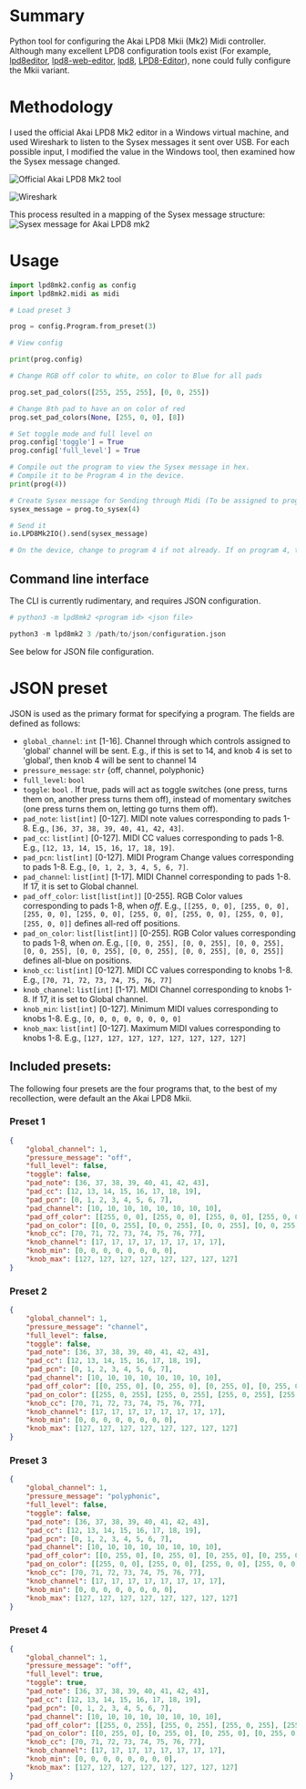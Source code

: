 
# Summary

Python tool for configuring the Akai LPD8 Mkii (Mk2) Midi controller.
Although many excellent LPD8 configuration tools exist (For example, [lpd8editor](https://github.com/charlesfleche/lpd8editor), [lpd8-web-editor](https://github.com/bennigraf/lpd8-web-editor), [lpd8](https://github.com/boomlinde/lpd8), [LPD8-Editor](https://github.com/navelpluisje/LPD8-Editor)), none could fully configure the Mkii variant.

# Methodology
I used the official Akai LPD8 Mk2 editor in a Windows virtual machine, and used Wireshark to listen to the Sysex messages it sent over USB.
For each possible input, I modified the value in the Windows tool, then examined how the Sysex message changed. 

![Official Akai LPD8 Mk2 tool](./docs/lpd8editor.png)

![Wireshark](./docs/wireshark.png)

This process resulted in a mapping of the Sysex message structure:
![Sysex message for Akai LPD8 mk2](./docs/hex_diagram.svg)

# Usage

```python
import lpd8mk2.config as config
import lpd8mk2.midi as midi

# Load preset 3

prog = config.Program.from_preset(3)

# View config

print(prog.config)

# Change RGB off color to white, on color to Blue for all pads

prog.set_pad_colors([255, 255, 255], [0, 0, 255])

# Change 8th pad to have an on color of red
prog.set_pad_colors(None, [255, 0, 0], [8])

# Set toggle mode and full level on
prog.config['toggle'] = True
prog.config['full_level'] = True

# Compile out the program to view the Sysex message in hex.
# Compile it to be Program 4 in the device.
print(prog(4))

# Create Sysex message for Sending through Midi (To be assigned to program 4 in the device):
sysex_message = prog.to_sysex(4)

# Send it
io.LPD8Mk2IO().send(sysex_message)

# On the device, change to program 4 if not already. If on program 4, then change to another then back to 4.

```

## Command line interface
The CLI is currently rudimentary, and requires JSON configuration.

```python
# python3 -m lpd8mk2 <program id> <json file>

python3 -m lpd8mk2 3 /path/to/json/configuration.json
```

See below for JSON file configuration.

# JSON preset

JSON is used as the primary format for specifying a program.
The fields are defined as follows:

- `global_channel`: `int` [1-16]. Channel through which controls assigned to 'global' channel will be sent. E.g., if this is set to 14, and knob 4 is set to 'global', then knob 4 will be sent to channel 14
- `pressure_message`: `str` {off, channel, polyphonic}
- `full_level`: `bool`
- `toggle`: `bool` . If true, pads will act as toggle switches (one press, turns them on, another press turns them off), instead of momentary switches (one press turns them on, letting go turns them off).
- `pad_note`: `list[int]` [0-127]. MIDI note values corresponding to pads 1-8. E.g., `[36, 37, 38, 39, 40, 41, 42, 43]`. 
- `pad_cc`: `list[int]` [0-127]. MIDI CC values corresponding to pads 1-8. E.g., `[12, 13, 14, 15, 16, 17, 18, 19]`. 
- `pad_pcn`: `list[int]` [0-127]. MIDI Program Change values corresponding to pads 1-8. E.g., `[0, 1, 2, 3, 4, 5, 6, 7]`. 
- `pad_channel`: `list[int]` [1-17]. MIDI Channel corresponding to pads 1-8. If 17, it is set to Global channel.
- `pad_off_color`: `list[list[int]]` [0-255]. RGB Color values corresponding to pads 1-8, when *off*. E.g., `[[255, 0, 0], [255, 0, 0], [255, 0, 0], [255, 0, 0], [255, 0, 0], [255, 0, 0], [255, 0, 0], [255, 0, 0]]` defines all-red off positions.
- `pad_on_color`: `list[list[int]]` [0-255]. RGB Color values corresponding to pads 1-8, when *on*. E.g., `[[0, 0, 255], [0, 0, 255], [0, 0, 255], [0, 0, 255], [0, 0, 255], [0, 0, 255], [0, 0, 255], [0, 0, 255]]` defines all-blue on positions.
- `knob_cc`: `list[int]` [0-127]. MIDI CC values corresponding to knobs 1-8. E.g., `[70, 71, 72, 73, 74, 75, 76, 77]`
- `knob_channel`: `list[int]` [1-17]. MIDI Channel corresponding to knobs 1-8. If 17, it is set to Global channel.
- `knob_min`: `list[int]` [0-127]. Minimum MIDI values corresponding to knobs 1-8. E.g., `[0, 0, 0, 0, 0, 0, 0, 0]`
- `knob_max`: `list[int]` [0-127]. Maximum MIDI values corresponding to knobs 1-8. E.g., `[127, 127, 127, 127, 127, 127, 127, 127]`

## Included presets:
The following four presets are the four programs that, to the best of my recollection, were default an the Akai LPD8 Mkii.

### Preset 1
```json
{
    "global_channel": 1,
    "pressure_message": "off",
    "full_level": false,
    "toggle": false,
    "pad_note": [36, 37, 38, 39, 40, 41, 42, 43],
    "pad_cc": [12, 13, 14, 15, 16, 17, 18, 19],
    "pad_pcn": [0, 1, 2, 3, 4, 5, 6, 7],
    "pad_channel": [10, 10, 10, 10, 10, 10, 10, 10],
    "pad_off_color": [[255, 0, 0], [255, 0, 0], [255, 0, 0], [255, 0, 0], [255, 0, 0], [255, 0, 0], [255, 0, 0], [255, 0, 0]],
    "pad_on_color": [[0, 0, 255], [0, 0, 255], [0, 0, 255], [0, 0, 255], [0, 0, 255], [0, 0, 255], [0, 0, 255], [0, 0, 255]],
    "knob_cc": [70, 71, 72, 73, 74, 75, 76, 77],
    "knob_channel": [17, 17, 17, 17, 17, 17, 17, 17],
    "knob_min": [0, 0, 0, 0, 0, 0, 0, 0],
    "knob_max": [127, 127, 127, 127, 127, 127, 127, 127]
}
```

### Preset 2
```json
{
    "global_channel": 1,
    "pressure_message": "channel",
    "full_level": false,
    "toggle": false,
    "pad_note": [36, 37, 38, 39, 40, 41, 42, 43],
    "pad_cc": [12, 13, 14, 15, 16, 17, 18, 19],
    "pad_pcn": [0, 1, 2, 3, 4, 5, 6, 7],
    "pad_channel": [10, 10, 10, 10, 10, 10, 10, 10],
    "pad_off_color": [[0, 255, 0], [0, 255, 0], [0, 255, 0], [0, 255, 0], [0, 255, 0], [0, 255, 0], [0, 255, 0], [0, 255, 0]],
    "pad_on_color": [[255, 0, 255], [255, 0, 255], [255, 0, 255], [255, 0, 255], [255, 0, 255], [255, 0, 255], [255, 0, 255], [255, 0, 255]],
    "knob_cc": [70, 71, 72, 73, 74, 75, 76, 77],
    "knob_channel": [17, 17, 17, 17, 17, 17, 17, 17],
    "knob_min": [0, 0, 0, 0, 0, 0, 0, 0],
    "knob_max": [127, 127, 127, 127, 127, 127, 127, 127]
}
```

### Preset 3
```json
{
    "global_channel": 1,
    "pressure_message": "polyphonic",
    "full_level": false,
    "toggle": false,
    "pad_note": [36, 37, 38, 39, 40, 41, 42, 43],
    "pad_cc": [12, 13, 14, 15, 16, 17, 18, 19],
    "pad_pcn": [0, 1, 2, 3, 4, 5, 6, 7],
    "pad_channel": [10, 10, 10, 10, 10, 10, 10, 10],
    "pad_off_color": [[0, 255, 0], [0, 255, 0], [0, 255, 0], [0, 255, 0], [0, 255, 0], [0, 255, 0], [0, 255, 0], [0, 255, 0]],
    "pad_on_color": [[255, 0, 0], [255, 0, 0], [255, 0, 0], [255, 0, 0], [255, 0, 0], [255, 0, 0], [255, 0, 0], [255, 0, 0]],
    "knob_cc": [70, 71, 72, 73, 74, 75, 76, 77],
    "knob_channel": [17, 17, 17, 17, 17, 17, 17, 17],
    "knob_min": [0, 0, 0, 0, 0, 0, 0, 0],
    "knob_max": [127, 127, 127, 127, 127, 127, 127, 127]
}
```

### Preset 4
```json
{
    "global_channel": 1,
    "pressure_message": "off",
    "full_level": true,
    "toggle": true,
    "pad_note": [36, 37, 38, 39, 40, 41, 42, 43],
    "pad_cc": [12, 13, 14, 15, 16, 17, 18, 19],
    "pad_pcn": [0, 1, 2, 3, 4, 5, 6, 7],
    "pad_channel": [10, 10, 10, 10, 10, 10, 10, 10],
    "pad_off_color": [[255, 0, 255], [255, 0, 255], [255, 0, 255], [255, 0, 255], [255, 0, 255], [255, 0, 255], [255, 0, 255], [255, 0, 255]],
    "pad_on_color": [[0, 255, 0], [0, 255, 0], [0, 255, 0], [0, 255, 0], [0, 255, 0], [0, 255, 0], [0, 255, 0], [0, 255, 0]],
    "knob_cc": [70, 71, 72, 73, 74, 75, 76, 77],
    "knob_channel": [17, 17, 17, 17, 17, 17, 17, 17],
    "knob_min": [0, 0, 0, 0, 0, 0, 0, 0],
    "knob_max": [127, 127, 127, 127, 127, 127, 127, 127]
}
```
